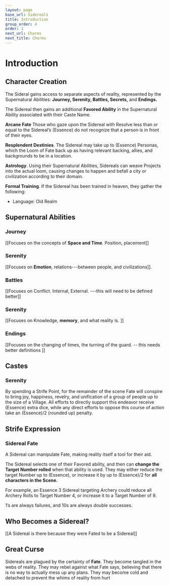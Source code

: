 ```yaml
---
layout: page
base_url: Sidereals
title: Introduction
group_order: 4
order: 1
next_url: Charms
next_title: Charms
---
```


Introduction
============

Character Creation
------------------

The Sideral gains access to separate aspects of reality, represented by
the Supernatural Abilities: **Journey, Serenity, Battles, Secrets,** and
**Endings.**

The Sidereal then gains an additional **Favored Ability** in the
Supernatural Ability associated with their Caste Name.

**Arcane Fate** Those who gaze upon the Sidereal with Resolve less than
or equal to the Sidereal’s (Essence) do not recognize that a person is
in front of their eyes.

**Resplendent Destinies**. The Sidereal may take up to (Essence)
Personas, which the Loom of Fate back up as having relevant backing,
allies, and backgrounds to be in a location.

**Astrology**. Using their Supernatural Abilities, Sidereals can weave
Projects into the actual loom, causing changes to happen and befall a
city or civilization according to their domain.

**Formal Training**. If the Sidereal has been trained in heaven, they
gather the following:

-   Language: Old Realm

Supernatural Abilities
----------------------

### 

### Journey

\[\[Focuses on the concepts of **Space and Time**. Position,
placement\]\]

### Serenity

\[\[Focuses on **Emotion**, relations---between people, and
civilizations\]\].

### Battles

\[\[Focuses on Conflict. Internal, External. ---this will need to be
defined better\]\]

### Serenity

\[\[Focuses on Knowledge, **memory**, and what reality is. \]\]

### Endings

\[\[Focuses on the changing of times, the turning of the guard. -- this
needs better definitions \]\]

Castes
------

### Serenity

By spending a Strife Point, for the remainder of the scene Fate will
conspire to bring joy, happiness, revelry, and unification of a group of
people up to the size of a Village. All efforts to directly support this
endeavor receive (Essence) extra dice, while any direct efforts to
oppose this course of action take an (Essence)/2 (rounded up) penalty.

Strife Expression
-----------------

### Sidereal Fate

A Sidereal can manipulate Fate, making reality itself a tool for their
aid.

The Sidereal selects one of their Favored ability, and then can **change
the Target Number rolled** when that ability is used. They may either
reduce the target Number up to (Essence), or increase it by up to
(Essence)/2 for **all characters in the Scene.**

For example, an Essence 3 Sidereal targeting Archery could reduce all
Archery Rolls to Target Number 4, or increase it to a Target Number of
9.

1’s are always failures, and 10s are always double successes.

Who Becomes a Sidereal?
-----------------------

\[\[A Sidereal is there because they were Fated to be a Sidereal\]\]

Great Curse
-----------

Sidereals are plagued by the certainty of **Fate**. They become tangled
in the webs of reality. They may rebel against what Fate says, believing
that there is no way to actually mess up any plans. They may become cold
and detached to prevent the whims of reality from hurt
